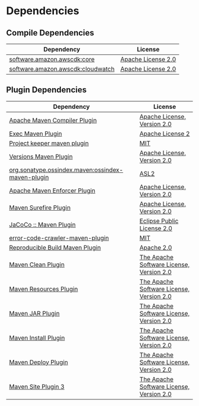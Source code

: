 <!-- @formatter:off -->
# Dependencies

## Compile Dependencies

| Dependency                             | License                 |
| -------------------------------------- | ----------------------- |
| [software.amazon.awscdk:core][0]       | [Apache License 2.0][1] |
| [software.amazon.awscdk:cloudwatch][0] | [Apache License 2.0][1] |

## Plugin Dependencies

| Dependency                                              | License                                       |
| ------------------------------------------------------- | --------------------------------------------- |
| [Apache Maven Compiler Plugin][4]                       | [Apache License, Version 2.0][5]              |
| [Exec Maven Plugin][6]                                  | [Apache License 2][7]                         |
| [Project keeper maven plugin][8]                        | [MIT][9]                                      |
| [Versions Maven Plugin][10]                             | [Apache License, Version 2.0][5]              |
| [org.sonatype.ossindex.maven:ossindex-maven-plugin][12] | [ASL2][7]                                     |
| [Apache Maven Enforcer Plugin][14]                      | [Apache License, Version 2.0][5]              |
| [Maven Surefire Plugin][16]                             | [Apache License, Version 2.0][5]              |
| [JaCoCo :: Maven Plugin][18]                            | [Eclipse Public License 2.0][19]              |
| [error-code-crawler-maven-plugin][20]                   | [MIT][9]                                      |
| [Reproducible Build Maven Plugin][22]                   | [Apache 2.0][7]                               |
| [Maven Clean Plugin][24]                                | [The Apache Software License, Version 2.0][7] |
| [Maven Resources Plugin][26]                            | [The Apache Software License, Version 2.0][7] |
| [Maven JAR Plugin][28]                                  | [The Apache Software License, Version 2.0][7] |
| [Maven Install Plugin][30]                              | [The Apache Software License, Version 2.0][7] |
| [Maven Deploy Plugin][32]                               | [The Apache Software License, Version 2.0][7] |
| [Maven Site Plugin 3][34]                               | [The Apache Software License, Version 2.0][7] |

[8]: https://github.com/exasol/project-keeper-maven-plugin
[18]: https://www.eclemma.org/jacoco/index.html
[22]: http://zlika.github.io/reproducible-build-maven-plugin
[28]: http://maven.apache.org/plugins/maven-jar-plugin/
[1]: http://www.apache.org/licenses/LICENSE-2.0
[5]: https://www.apache.org/licenses/LICENSE-2.0.txt
[14]: https://maven.apache.org/enforcer/maven-enforcer-plugin/
[7]: http://www.apache.org/licenses/LICENSE-2.0.txt
[16]: https://maven.apache.org/surefire/maven-surefire-plugin/
[24]: http://maven.apache.org/plugins/maven-clean-plugin/
[9]: https://opensource.org/licenses/MIT
[30]: http://maven.apache.org/plugins/maven-install-plugin/
[12]: https://sonatype.github.io/ossindex-maven/maven-plugin/
[6]: http://www.mojohaus.org/exec-maven-plugin
[10]: http://www.mojohaus.org/versions-maven-plugin/
[4]: https://maven.apache.org/plugins/maven-compiler-plugin/
[19]: https://www.eclipse.org/legal/epl-2.0/
[32]: http://maven.apache.org/plugins/maven-deploy-plugin/
[34]: http://maven.apache.org/plugins/maven-site-plugin/
[26]: http://maven.apache.org/plugins/maven-resources-plugin/
[0]: https://github.com/aws/aws-cdk
[20]: https://github.com/exasol/error-code-crawler-maven-plugin
